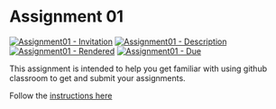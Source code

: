 # Assignment 01

[![Assignment01 - Invitation](https://img.shields.io/badge/Assignment01-Repository-blue?style=for-the-badge&logo=open%20badges)](https://classroom.github.com/a/jOe6EhXJ)
[![Assignment01 - Description](https://img.shields.io/badge/01-Description-blue?style=for-the-badge&logo=open%20badges)](https://wellesley-bisc195.github.io/BISC195.jl/stable/Assignments/Assignment01.html)
[![Assignment01 - Rendered](https://img.shields.io/badge/01-Rendered-blue?style=for-the-badge&logo=open%20badges)](https://wellesley-bisc195.github.io/BISC195.jl/stable/Assignments/assignment01-code.html)
[![Assignment01 - Due](https://img.shields.io/badge/Due-6%2F11%2F2020-orange?style=for-the-badge&logo=open%20badges)](https://wellesley-bisc195.github.io/BISC195.jl/stable/Assignments/Assignment01.html)

This assignment is intended to help you get familiar with
using github classroom to get and submit your assignments.

Follow the [instructions here](https://wellesley-bisc195.github.io/BISC195.jl/stable/Assignments/Assignment01.html)